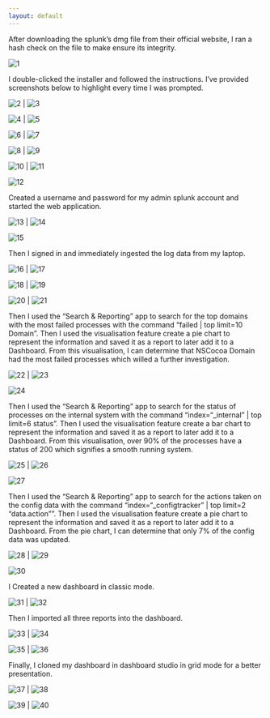 ```yaml
---
layout: default
---
```



After downloading the splunk’s dmg file from their official website, I ran a hash check on the file to make ensure its integrity.

![1](1.png)


I double-clicked the installer and followed the instructions. I’ve provided screenshots below to highlight every time I was prompted.

![2](2.png) | ![3](3.png)

![4](4.png) | ![5](5.png)

![6](6.png) | ![7](7.png)

![8](8.png) | ![9](9.png)

![10](10.png) | ![11](11.png)

![12](12.png)


Created a username and password for my admin splunk account and started the web application.

![13](13.png) | ![14](14.png)

![15](15.png)


Then I signed in and immediately ingested the log data from my laptop.

![16](16.png) | ![17](17.png)

![18](18.png) | ![19](19.png)

![20](20.png) | ![21](21.png)


Then I used the “Search & Reporting” app to search for the top domains with the most failed processes with the command “failed | top limit=10 Domain”. Then I used the visualisation feature create a pie chart to represent the information and saved it as a report to later add it to a Dashboard. From this visualisation, I can determine that NSCocoa Domain had the most failed processes which willed a further investigation.

![22](22.png) | ![23](23.png)

![24](24.png)


Then I used the “Search & Reporting” app to search for the status of processes on the internal system with the command “index=“_internal” | top limit=6 status”. Then I used the visualisation feature create a bar chart to represent the information and saved it as a report to later add it to a Dashboard. From this visualisation, over 90% of the processes have a  status of 200 which signifies a smooth running system.

![25](25.png) | ![26](26.png)

![27](27.png)


Then I used the “Search & Reporting” app to search for the actions taken on the config data with the command “index=“_configtracker” | top limit=2 “data.action””. Then I used the visualisation feature create a pie chart to represent the information and saved it as a report to later add it to a Dashboard. From the pie chart, I can determine that only 7% of the config data was updated.

![28](28.png) | ![29](29.png)

![30](30.png)


I Created a new dashboard in classic mode.

![31](31.png) | ![32](32.png)


Then I imported all three reports into the dashboard.

![33](33.png) | ![34](34.png)

![35](35.png) | ![36](36.png)


Finally, I cloned my dashboard in dashboard studio in grid mode for a better presentation.

![37](37.png) | ![38](38.png)

![39](39.png) | ![40](40.png)
